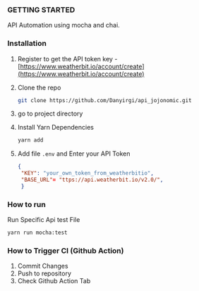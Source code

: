 ### GETTING STARTED
API Automation using mocha and chai.

### Installation
1. Register to get the API token key -  [https://www.weatherbit.io/account/create](https://www.weatherbit.io/account/create)
2. Clone the repo
   ```sh
   git clone https://github.com/Danyirgi/api_jojonomic.git
   ```
3. go to project directory

4. Install Yarn Dependencies
   ```sh
   yarn add
   ```
5. Add file `.env` and Enter your API Token
   ```json
   {
    "KEY": "your_own_token_from_weatherbitio",
    "BASE_URL"= "ttps://api.weatherbit.io/v2.0/",
    }
   ```

### How to run
Run Specific Api test File

  ```sh
  yarn run mocha:test
  ```


### How to Trigger CI (Github Action)
1. Commit Changes
2. Push to repository
3. Check Github Action Tab
